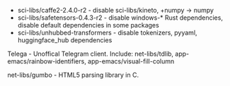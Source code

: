 - sci-libs/caffe2-2.4.0-r2  - disable sci-libs/kineto, +numpy -> numpy
- sci-libs/safetensors-0.4.3-r2 - disable windows-* Rust dependencies, disable default dependencies in some packages
- sci-libs/unhubbed-transformers - disable tokenizers, pyyaml, huggingface_hub dependencies

Telega - Unoffical Telegram client. Include:  net-libs/tdlib, app-emacs/rainbow-identifiers, app-emacs/visual-fill-column

net-libs/gumbo - HTML5 parsing library in C.
